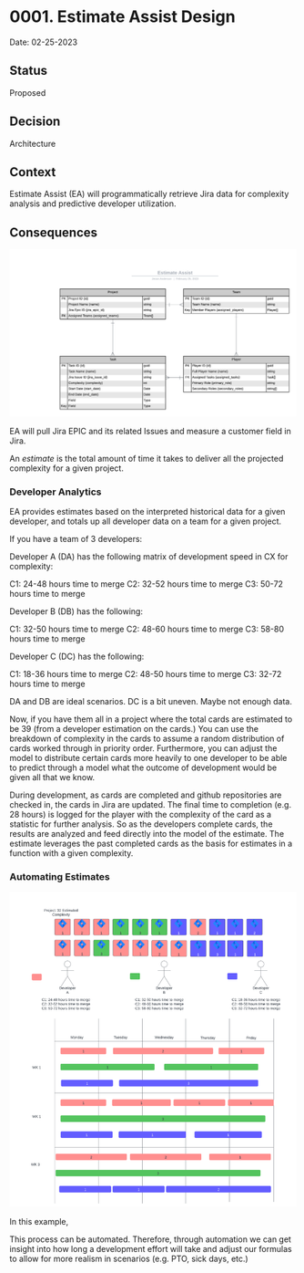 # 0001. Estimate Assist Design

Date: 02-25-2023

## Status

Proposed

## Decision

Architecture

## Context

Estimate Assist (EA) will programmatically retrieve Jira data for complexity analysis and predictive developer utilization. 

## Consequences

![ER Diagram](0001/0001-estimate-assist-er.png)


EA will pull Jira EPIC and its related Issues and measure a customer field in Jira.

An _estimate_ is the total amount of time it takes to deliver all the projected complexity for a given project.

### Developer Analytics

EA provides estimates based on the interpreted historical data for a given developer, and totals up all developer data on a team for a given project. 

If you have a team of 3 developers:

Developer A (DA) has the following matrix of development speed in CX for complexity:

C1: 24-48 hours time to merge
C2: 32-52 hours time to merge
C3: 50-72 hours time to merge

Developer B (DB) has the following:

C1: 32-50 hours time to merge
C2: 48-60 hours time to merge
C3: 58-80 hours time to merge

Developer C (DC) has the following:

C1: 18-36 hours time to merge
C2: 48-50 hours time to merge
C3: 32-72 hours time to merge

DA and DB are ideal scenarios. DC is a bit uneven. Maybe not enough data.

Now, if you have them all in a project where the total cards are estimated to be 39 (from a developer estimation on the cards.) You can use the breakdown of complexity in the cards to assume a random distribution of cards worked through in priority order. Furthermore, you can adjust the model to distribute certain cards more heavily to one developer to be able to predict through a model what the outcome of development would be given all that we know.

During development, as cards are completed and github repositories are checked in, the cards in Jira are updated. The final time to completion (e.g. 28 hours) is logged for the player with the complexity of the card as a statistic for further analysis. So as the developers complete cards, the results are analyzed and feed directly into the model of the estimate. The estimate leverages the past completed cards as the basis for estimates in a function with a given complexity.

### Automating Estimates

![Estimate Example](0001/0002-estimate-example.png)

In this example, 

This process can be automated. Therefore, through automation we can get insight into how long a development effort will take and adjust our formulas to allow for more realism in scenarios (e.g. PTO, sick days, etc.)